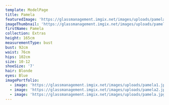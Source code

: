 ```yaml
---
template: ModelPage
title: Pamela
featuredImage: 'https://glassmanagement.imgix.net/images/uploads/pamelaheader_now_176253.jpg'
imageThumbnail: 'https://glassmanagement.imgix.net/images/uploads/pamela1.jpg'
firstName: Pamela
collection: Extras
height: 165cm
measurementType: bust
bust: 92cm
waist: 76cm
hips: 102cm
size: 10-12
shoeSize: '7'
hair: Blonde
eyes: Blue
imagePortfolio:
  - image: 'https://glassmanagement.imgix.net/images/uploads/pamela1.jpg'
  - image: 'https://glassmanagement.imgix.net/images/uploads/pamela2.jpg'
  - image: 'https://glassmanagement.imgix.net/images/uploads/pamela.jpg'
---
```


